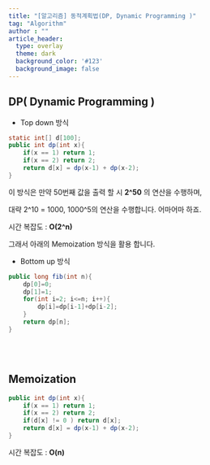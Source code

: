 ```yaml
---
title: "[알고리즘] 동적계획법(DP, Dynamic Programming )"
tag: "Algorithm"
author : ""
article_header:
  type: overlay
  theme: dark
  background_color: '#123'
  background_image: false
---
```




## DP( Dynamic Programming )

- Top down 방식

```java
static int[] d[100];
public int dp(int x){
    if(x == 1) return 1;
    if(x == 2) return 2;
    return d[x] = dp(x-1) + dp(x-2);
}
```

이 방식은 만약 50번째 값을 출력 할 시 **2^50** 의 연산을 수행하며,

대략 2^10 = 1000, 1000^5의 연산을 수행합니다. 어마어마 하죠.

시간 복잡도 : **O(2^n)**

그래서 아래의 Memoization 방식을 활용 합니다.

- Bottom up 방식

```java
public long fib(int n){
    dp[0]=0;
    dp[1]=1;
    for(int i=2; i<=n; i++){
        dp[i]=dp[i-1]+dp[i-2];
    }
    return dp[n];
}
```

<br>

<br>

## Memoization

```java
public int dp(int x){
    if(x == 1) return 1;
    if(x == 2) return 2;
    if(d[x] != 0 ) return d[x];
    return d[x] = dp(x-1) + dp(x-2);
}
```

시간 복잡도 : **O(n)**

